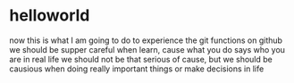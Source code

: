 # helloworld
now this is what I am going to do to experience the git functions on github
we should be supper careful when learn, cause what you do says who you are in real life
we should not be that serious of cause, but we should be causious when doing really important things or make decisions in life
